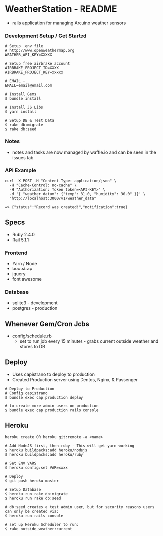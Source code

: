 # WeatherStation - README
- rails application for managing Arduino weather sensors

### Development Setup / Get Started
```
# Setup .env file
# http://www.openweathermap.org
WEATHER_API_KEY=XXXXX

# Setup free airbrake account
AIRBRAKE_PROJECT_ID=XXXX
AIRBRAKE_PROJECT_KEY=xxxxx

# EMAIL -
EMAIL=email@email.com

# Install Gems
$ bundle install

# Install JS Libs
$ yarn install

# Setup DB & Test Data
$ rake db:migrate
$ rake db:seed

```

### Notes
- notes and tasks are now managed by waffle.io and can be seen in the issues tab

### API Example
```
curl -X POST -H "Content-Type: application/json" \
  -H "Cache-Control: no-cache" \
  -H "Authorization: Token token=<API-KEY>" \
  -d '{ "weather_datum": {"temp": 81.0, "humidity": 30.0" }}' \
  "http://localhost:3000/v1/weather_data"

=> {"status":"Record was created!","notification":true}
```

## Specs
- Ruby 2.4.0
- Rail 5.1.1

### Frontend
  - Yarn / Node
  - bootstrap
  - jquery
  - font awesome

### Database
  - sqlite3 - development
  - postgres - production

## Whenever Gem/Cron Jobs
- config/schedule.rb
  - set to run job every 15 minutes - grabs current outside weather and stores to DB

## Deploy
- Uses capistrano to deploy to production
- Created Production server using Centos, Nginx, & Passenger

```
# Deploy to Production
# Config capistrano
$ bundle exec cap production deploy

# to create more admin users on production
$ bundle exec cap production rails console
```

## Heroku
```
heroku create OR heroku git:remote -a <name>

# Add NodeJS first, then ruby - This will get yarn working
$ heroku buildpacks:add heroku/nodejs
$ heroku buildpacks:add heroku/ruby

# Set ENV VARS
$ heroku config:set VAR=xxxx

# Deploy
$ git push heroku master

# Setup Database
$ heroku run rake db:migrate
$ heroku run rake db:seed

# db:seed creates a test admin user, but for security reasons users can only be created via:
$ heroku run rails console

# set up Heroku Scheduler to run:
$ rake outside_weather:current
```
